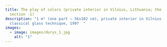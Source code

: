 ```yaml
---
title: The play of colors (private interior in Vilnius, Lithuania; the door;
  section -1)
description: "1 m² (one part – 56x102 cm), private interior in Vilnius,
  classical glass technique, 1997  "
images:
  - image: images/durys_1.jpg
    alt: "1"
---
```

